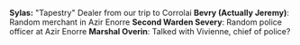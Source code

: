 **Sylas:** "Tapestry" Dealer from our trip to Corrolai
**Bevry (Actually Jeremy)**: Random merchant in Azir Enorre
**Second Warden Severy**: Random police officer at Azir Enorre
**Marshal Overin**: Talked with Vivienne, chief of police?